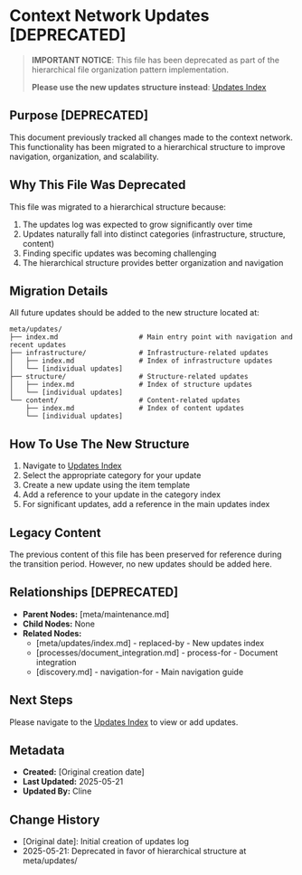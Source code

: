 # Context Network Updates [DEPRECATED]

> **IMPORTANT NOTICE**: This file has been deprecated as part of the hierarchical file organization pattern implementation.
>
> **Please use the new updates structure instead**: [Updates Index](./updates/index.md)

## Purpose [DEPRECATED]
This document previously tracked all changes made to the context network. This functionality has been migrated to a hierarchical structure to improve navigation, organization, and scalability.

## Why This File Was Deprecated

This file was migrated to a hierarchical structure because:

1. The updates log was expected to grow significantly over time
2. Updates naturally fall into distinct categories (infrastructure, structure, content)
3. Finding specific updates was becoming challenging
4. The hierarchical structure provides better organization and navigation

## Migration Details

All future updates should be added to the new structure located at:

```
meta/updates/
├── index.md                    # Main entry point with navigation and recent updates
├── infrastructure/             # Infrastructure-related updates
│   ├── index.md                # Index of infrastructure updates
│   └── [individual updates]
├── structure/                  # Structure-related updates
│   ├── index.md                # Index of structure updates
│   └── [individual updates]
└── content/                    # Content-related updates
    ├── index.md                # Index of content updates
    └── [individual updates]
```

## How To Use The New Structure

1. Navigate to [Updates Index](./updates/index.md)
2. Select the appropriate category for your update
3. Create a new update using the item template
4. Add a reference to your update in the category index
5. For significant updates, add a reference in the main updates index

## Legacy Content

The previous content of this file has been preserved for reference during the transition period. However, no new updates should be added here.

## Relationships [DEPRECATED]
- **Parent Nodes:** [meta/maintenance.md]
- **Child Nodes:** None
- **Related Nodes:** 
  - [meta/updates/index.md] - replaced-by - New updates index
  - [processes/document_integration.md] - process-for - Document integration
  - [discovery.md] - navigation-for - Main navigation guide

## Next Steps

Please navigate to the [Updates Index](./updates/index.md) to view or add updates.

## Metadata
- **Created:** [Original creation date]
- **Last Updated:** 2025-05-21
- **Updated By:** Cline

## Change History
- [Original date]: Initial creation of updates log
- 2025-05-21: Deprecated in favor of hierarchical structure at meta/updates/
